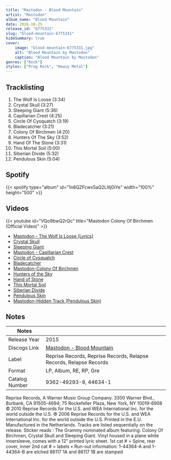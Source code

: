 ```yaml
---
title: "Mastodon - Blood Mountain"
artist: "Mastodon"
album_name: "Blood Mountain"
date: 2016-10-25
release_id: "6775331"
slug: "blood-mountain-6775331"
hideSummary: true
cover:
    image: "blood-mountain-6775331.jpg"
    alt: "Blood Mountain by Mastodon"
    caption: "Blood Mountain by Mastodon"
genres: ["Rock"]
styles: ["Prog Rock", "Heavy Metal"]
---
```

## Tracklisting
1. The Wolf Is Loose (3:34)
2. Crystal Skull (3:27)
3. Sleeping Giant (5:36)
4. Capillarian Crest (4:25)
5. Circle Of Cysquatch (3:19)
6. Bladecatcher (3:21)
7. Colony Of Birchmen (4:20)
8. Hunters Of The Sky (3:52)
9. Hand Of The Stone (3:31)
10. This Mortal Soil (5:00)
11. Siberian Divide (5:32)
12. Pendulous Skin (5:04)
## Spotify
{{< spotify type="album" id="1n8QZFcwx5aQ2LIIlj0iYe" width="100%" height="500" >}}

## Videos
{{< youtube id="VQo9bwQ2rQc" title="Mastodon Colony Of Birchmen (Official Video)" >}}
- [Mastodon - The Wolf Is Loose (Lyrics)](https://www.youtube.com/watch?v=Gm9P1QsoGhw)
- [Crystal Skull](https://www.youtube.com/watch?v=wHv3MqhT9Jk)
- [Sleeping Giant](https://www.youtube.com/watch?v=1Oo63VEPFMA)
- [Mastodon - Capillarian Crest](https://www.youtube.com/watch?v=9d75JaaUVuU)
- [Circle of Cysquatch](https://www.youtube.com/watch?v=cX9TYo130jg)
- [Bladecatcher](https://www.youtube.com/watch?v=6_v4V6JTF3M)
- [Mastodon-Colony Of Birchmen](https://www.youtube.com/watch?v=2vyc8Ns9Xfs)
- [Hunters of the Sky](https://www.youtube.com/watch?v=GUku12XRcEI)
- [Hand of Stone](https://www.youtube.com/watch?v=DPv11wS8kG4)
- [This Mortal Soil](https://www.youtube.com/watch?v=HKQcUz79bNo)
- [Siberian Divide](https://www.youtube.com/watch?v=iFk13cobMcQ)
- [Pendulous Skin](https://www.youtube.com/watch?v=F-S4Q0MwpBY)
- [Mastodon-Hidden Track (Pendulous Skin)](https://www.youtube.com/watch?v=E6_gkmlbkBs)

## Notes
| Notes          |             |
| ---------------| ----------- |
| Release Year   | 2015 |
| Discogs Link   | [Mastodon - Blood Mountain](https://www.discogs.com/release/6775331-Mastodon-Blood-Mountain) |
| Label          | Reprise Records, Reprise Records, Relapse Records, Relapse Records |
| Format         | LP, Album, RE, RP, Gre |
| Catalog Number | 9362-49293-8, 44634-1 |

Reprise Records, A Warner Music Group Company. 3300 Warner Blvd., Burbank,  CA 91505-4694; 75 Rockefeller Plaza, New York, NY 10019-6908 © 2010 Reprise Records for the U.S. and WEA International Inc. for the world outside the U.S. ℗ 2006 Reprise Records for the U.S. and WEA International Inc. for the world outside the U.S.  Printed in the E.U. Manufactured in the Netherlands.  Tracks are listed sequentially on the release.  Sticker reads : The Grammy nominated album featuring: Colony Of Birchmen, Crystal Skull and Sleeping Giant.  Vinyl housed in a plane white innersleeve, comes with a 12" printed lyric sheet.  1st cat # = Spine, rear cover, inner 2nd cat # = labels  • Run-out information: 1-44364-A and 1-44364-B are etched 86117 1A and 86117 1B are stamped 
